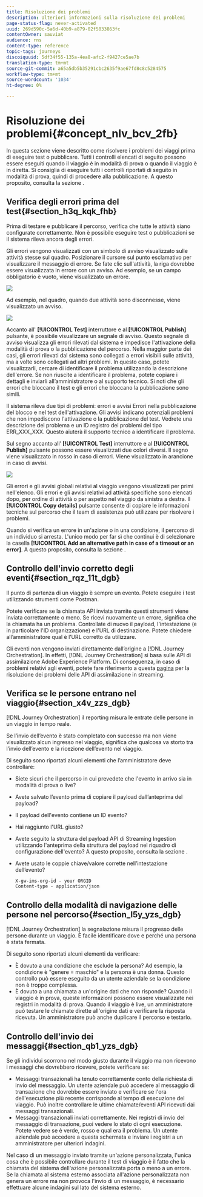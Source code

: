 ```yaml
---
title: Risoluzione dei problemi
description: Ulteriori informazioni sulla risoluzione dei problemi
page-status-flag: never-activated
uuid: 269d590c-5a6d-40b9-a879-02f5033863fc
contentOwner: sauviat
audience: rns
content-type: reference
topic-tags: journeys
discoiquuid: 5df34f55-135a-4ea8-afc2-f9427ce5ae7b
translation-type: tm+mt
source-git-commit: a65a5db5b35291cbc2635f9ae67fd8c8c5284575
workflow-type: tm+mt
source-wordcount: '1034'
ht-degree: 0%

---
```



# Risoluzione dei problemi{#concept_nlv_bcv_2fb}

In questa sezione viene descritto come risolvere i problemi dei viaggi prima di eseguire test o pubblicare. Tutti i controlli elencati di seguito possono essere eseguiti quando il viaggio è in modalità di prova o quando il viaggio è in diretta. Si consiglia di eseguire tutti i controlli riportati di seguito in modalità di prova, quindi di procedere alla pubblicazione. A questo proposito, consulta la sezione [](../building-journeys/testing-the-journey.md).

## Verifica degli errori prima del test{#section_h3q_kqk_fhb}

Prima di testare e pubblicare il percorso, verifica che tutte le attività siano configurate correttamente. Non è possibile eseguire test o pubblicazioni se il sistema rileva ancora degli errori.

Gli errori vengono visualizzati con un simbolo di avviso visualizzato sulle attività stesse sul quadro. Posizionare il cursore sul punto esclamativo per visualizzare il messaggio di errore. Se fate clic sull&#39;attività, la riga dovrebbe essere visualizzata in errore con un avviso. Ad esempio, se un campo obbligatorio è vuoto, viene visualizzato un errore.

![](../assets/journey63.png)

Ad esempio, nel quadro, quando due attività sono disconnesse, viene visualizzato un avviso.

![](../assets/canvas-disconnected.png)

Accanto all&#39; **[!UICONTROL Test]** interruttore e al **[!UICONTROL Publish]** pulsante, è possibile visualizzare un segnale di avviso. Questo segnale di avviso visualizza gli errori rilevati dal sistema e impedisce l&#39;attivazione della modalità di prova o la pubblicazione del percorso. Nella maggior parte dei casi, gli errori rilevati dal sistema sono collegati a errori visibili sulle attività, ma a volte sono collegati ad altri problemi. In questo caso, potete visualizzarli, cercare di identificare il problema utilizzando la descrizione dell&#39;errore. Se non riuscite a identificare il problema, potete copiare i dettagli e inviarli all’amministratore o al supporto tecnico. Si noti che gli errori che bloccano il test e gli errori che bloccano la pubblicazione sono simili.

Il sistema rileva due tipi di problemi: errori e avvisi Errori nella pubblicazione del blocco e nel test dell&#39;attivazione. Gli avvisi indicano potenziali problemi che non impediscono l&#39;attivazione o la pubblicazione del test. Vedrete una descrizione del problema e un ID registro dei problemi del tipo ERR_XXX_XXX. Questo aiuterà il supporto tecnico a identificare il problema.

Sul segno accanto all’ **[!UICONTROL Test]** interruttore e al **[!UICONTROL Publish]** pulsante possono essere visualizzati due colori diversi. Il segno viene visualizzato in rosso in caso di errori. Viene visualizzato in arancione in caso di avvisi.

![](../assets/journey75.png)

Gli errori e gli avvisi globali relativi al viaggio vengono visualizzati per primi nell&#39;elenco. Gli errori e gli avvisi relativi ad attività specifiche sono elencati dopo, per ordine di attività o per aspetto nel viaggio da sinistra a destra. Il **[!UICONTROL Copy details]** pulsante consente di copiare le informazioni tecniche sul percorso che il team di assistenza può utilizzare per risolvere i problemi.

Quando si verifica un errore in un&#39;azione o in una condizione, il percorso di un individuo si arresta. L&#39;unico modo per far sì che continui è di selezionare la casella **[!UICONTROL Add an alternative path in case of a timeout or an error]**. A questo proposito, consulta la sezione [](../building-journeys/using-the-journey-designer.md#paths).

## Controllo dell&#39;invio corretto degli eventi{#section_rqz_11t_dgb}

Il punto di partenza di un viaggio è sempre un evento. Potete eseguire i test utilizzando strumenti come Postman.

Potete verificare se la chiamata API inviata tramite questi strumenti viene inviata correttamente o meno. Se ricevi nuovamente un errore, significa che la chiamata ha un problema. Controllate di nuovo il payload, l&#39;intestazione (e in particolare l&#39;ID organizzazione) e l&#39;URL di destinazione. Potete chiedere all’amministratore qual è l’URL corretto da utilizzare.

Gli eventi non vengono inviati direttamente dall’origine a [!DNL Journey Orchestration]. In effetti, [!DNL Journey Orchestration] si basa sulle API di assimilazione  Adobe Experience Platform. Di conseguenza, in caso di problemi relativi agli eventi, potete fare riferimento a questa [pagina](https://docs.adobe.com/content/help/en/experience-platform/ingestion/streaming/troubleshooting.html) per la risoluzione dei problemi delle API di assimilazione in streaming.

## Verifica se le persone entrano nel viaggio{#section_x4v_zzs_dgb}

[!DNL Journey Orchestration] il reporting misura le entrate delle persone in un viaggio in tempo reale.

Se l’invio dell’evento è stato completato con successo ma non viene visualizzato alcun ingresso nel viaggio, significa che qualcosa va storto tra l’invio dell’evento e la ricezione dell’evento nel viaggio.

Di seguito sono riportati alcuni elementi che l’amministratore deve controllare:

* Siete sicuri che il percorso in cui prevedete che l&#39;evento in arrivo sia in modalità di prova o live?
* Avete salvato l’evento prima di copiare il payload dall’anteprima del payload?
* Il payload dell&#39;evento contiene un ID evento?
* Hai raggiunto l&#39;URL giusto?
* Avete seguito la struttura del payload API di Streaming Ingestion utilizzando l&#39;anteprima della struttura del payload nel riquadro di configurazione dell&#39;evento? A questo proposito, consulta la sezione [](../event/previewing-the-payload.md).
* Avete usato le coppie chiave/valore corrette nell’intestazione dell’evento?

   ```
   X-gw-ims-org-id - your ORGID
   Content-type - application/json
   ```

## Controllo della modalità di navigazione delle persone nel percorso{#section_l5y_yzs_dgb}

[!DNL Journey Orchestration] la segnalazione misura il progresso delle persone durante un viaggio. È facile identificare dove e perché una persona è stata fermata.

Di seguito sono riportati alcuni elementi da verificare:

* È dovuto a una condizione che esclude la persona? Ad esempio, la condizione è &quot;genere = maschio&quot; e la persona è una donna. Questo controllo può essere eseguito da un utente aziendale se la condizione non è troppo complessa.
* È dovuto a una chiamata a un&#39;origine dati che non risponde? Quando il viaggio è in prova, queste informazioni possono essere visualizzate nei registri in modalità di prova. Quando il viaggio è live, un amministratore può testare le chiamate dirette all&#39;origine dati e verificare la risposta ricevuta. Un amministratore può anche duplicare il percorso e testarlo.

## Controllo dell&#39;invio dei messaggi{#section_qb1_yzs_dgb}

Se gli individui scorrono nel modo giusto durante il viaggio ma non ricevono i messaggi che dovrebbero ricevere, potete verificare se:

* Messaggi transazionali ha tenuto correttamente conto della richiesta di invio del messaggio. Un utente aziendale può accedere al messaggio di transazione che dovrebbe essere inviato e verificare se l&#39;ora dell&#39;esecuzione più recente corrisponde al tempo di esecuzione del viaggio. Può inoltre controllare le ultime chiamate/eventi API ricevuti dai messaggi transazionali.
* Messaggi transazionali inviati correttamente. Nei registri di invio del messaggio di transazione, puoi vedere lo stato di ogni esecuzione. Potete vedere se è verde, rosso e qual era il problema. Un utente aziendale può accedere a questa schermata e inviare i registri a un amministratore per ulteriori indagini.

Nel caso di un messaggio inviato tramite un&#39;azione personalizzata, l&#39;unica cosa che è possibile controllare durante il test di viaggio è il fatto che la chiamata del sistema dell&#39;azione personalizzata porta o meno a un errore. Se la chiamata al sistema esterno associata all&#39;azione personalizzata non genera un errore ma non provoca l&#39;invio di un messaggio, è necessario effettuare alcune indagini sul lato del sistema esterno.

